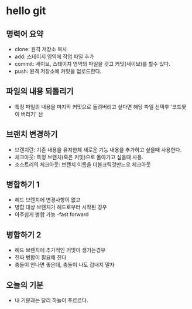 # hello git 

## 명력어 요약 

- clone: 원격 저장소 복사 
- add: 스테이지 영역에 작업 파일 추가 
- commit: 세이브, 스테이지 영역의 파일을 갖고 커밋(세이브)를 할수 있다.
- push: 원격 저장소에 커밋을 업로드한다. 


## 파일의 내용 되돌리기 
- 특정 파일의 내용을 마지막 커밋으로 돌려버리고 싶다면 해당 파일 선택후 '코드뭋이 버리기' 선


## 브랜치 변경하기

- 브랜치란: 기존 내용을 유지한체 새로운 기능 내용을 추가하고 싶을때 사용한다. 
- 체크아웃: 특정 브랜치(혹은 커밋)으로 돌아가고 싶을때 사용. 
- 소스트리의 체크아웃: 브랜치 이름을 더블크릭것만느오 체크아웃

## 병합하기 1

- 헤드 브렌치에 변경사항이 없고 
- 병합 대상 브랜치가 해드로부터 시작된 경우 
- 아주쉽게 병합 가능 -fast forward
##  병합하기 2
- 해드 브렌치에 추가적인 커밋이 생기는경우 
- 진짜 병합이 필요해 진다
- 충돌이 안나면 좋은데, 충돌이 나도 겁내지 말자

## 오늘의 기분 

- 내 기분과는 달리 하늘이 푸르르다.

